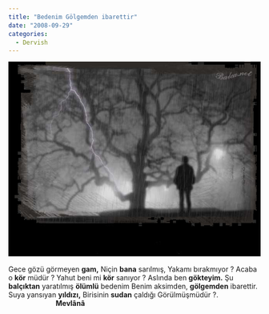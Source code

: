 ```yaml
---
title: "Bedenim Gölgemden ibarettir"
date: "2008-09-29"
categories: 
  - Dervish
---
```


[![golge2jl0.jpg](../uploads/2008/09/golge2jl0.jpg)](../uploads/2008/09/golge2jl0.jpg "golge2jl0.jpg")

Gece gözü görmeyen **gam,** Niçin **bana** sarılmış, Yakamı bırakmıyor ? Acaba o **kör** müdür ? Yahut beni mi **kör** sanıyor ? Aslında ben **gökteyim.** Şu **balçıktan** yaratılmış **ölümlü** bedenim Benim aksimden, **gölgemden** ibarettir. Suya yansıyan **yıldızı,** Birisinin **sudan** çaldığı Görülmüşmüdür ?.                         **Mevlânâ**
